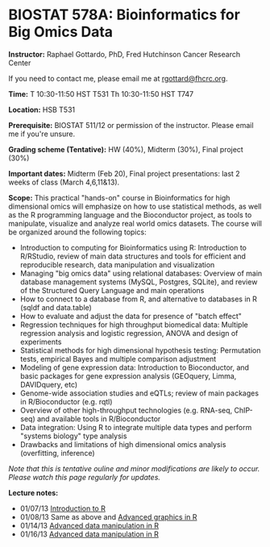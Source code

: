 BIOSTAT 578A: Bioinformatics for Big Omics Data
===============================================

**Instructor:** Raphael Gottardo, PhD, Fred Hutchinson Cancer Research Center

If you need to contact me, please email me at <rgottard@fhcrc.org>.

**Time:**
T	10:30-11:50	HST T531
Th	10:30-11:50	HST T747

**Location:** HSB T531

**Prerequisite:** BIOSTAT 511/12 or permission of the instructor. Please email me if you're unsure.

**Grading scheme (Tentative):** HW (40%), Midterm (30%), Final project (30%)

**Important dates:** Midterm (Feb 20), Final project presentations: last 2 weeks of class (March 4,6,11&13).

**Scope:** This practical "hands-on" course in Bioinformatics for high dimensional omics will emphasize on how to use statistical methods, as well as the R programming language and the Bioconductor project, as tools to manipulate, visualize and analyze real world omics datasets. The course will be organized around the following topics:
- Introduction to computing for Bioinformatics using R: Introduction to R/RStudio, review of main data structures and tools for efficient and reproducible research, data manipulation and visualization
- Managing "big omics data" using relational databases: Overview of main database management systems (MySQL, Postgres, SQLite), and review of the Structured Query Language and main operations
- How to connect to a database from R, and alternative to databases in R (sqldf and data.table)
- How to evaluate and adjust the data for presence of "batch effect"
- Regression techniques for high throughput biomedical data: Multiple regression analysis and logistic regression, ANOVA and design of experiments
- Statistical methods for high dimensional hypothesis testing: Permutation tests, empirical Bayes and multiple comparison adjustment
- Modeling of gene expression data: Introduction to Bioconductor, and basic packages for gene expression analysis (GEOquery, Limma, DAVIDquery, etc)
- Genome-wide association studies and eQTLs; review of main packages in R/Bioconductor (e.g. rqtl)
- Overview of other high-throughput technologies (e.g. RNA-seq, ChIP-seq) and available tools in R/Bioconductor
- Data integration: Using R to integrate multiple data types and perform "systems biology" type analysis
- Drawbacks and limitations of high dimensional omics analysis (overfitting, inference)

*Note that this is tentative ouline and minor modifications are likely to occur. Please watch this page regularly for updates.*

**Lecture notes:**

- 01/07/13 [Introduction to R](https://github.com/raphg/Biostat-578/blob/master/Introduction_to_R.Rpres) 
- 01/08/13 Same as above and [Advanced graphics in R](https://github.com/raphg/Biostat-578/blob/master/Advanced_graphics_in_R.Rpres)
- 01/14/13 [Advanced data manipulation in R](https://github.com/raphg/Biostat-578/blob/master/Advanced_data_manipulation.Rpres)
- 01/16/13 [Advanced data manipulation in R](https://github.com/raphg/Biostat-578/blob/master/Advanced_data_manipulation.Rpres)


